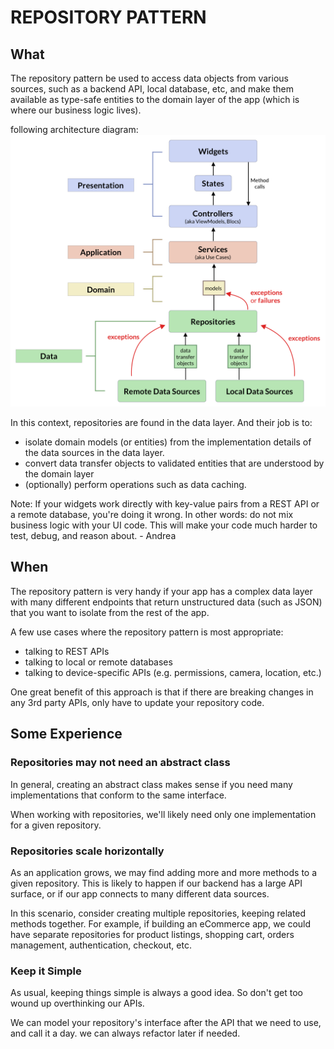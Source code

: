 # REPOSITORY PATTERN

## What

The repository pattern be used to access data objects from various sources, such as a backend API, local database, etc, and make them available as type-safe entities to the domain layer of the app (which is where our business logic lives).

following architecture diagram:
![App UI](repo_pattern_flutter.png)

In this context, repositories are found in the data layer. And their job is to:
- isolate domain models (or entities) from the implementation details of the data sources in the data layer.
- convert data transfer objects to validated entities that are understood by the domain layer
- (optionally) perform operations such as data caching.

Note: If your widgets work directly with key-value pairs from a REST API or a remote database, you're doing it wrong. In other words: do not mix business logic with your UI code. This will make your code much harder to test, debug, and reason about. - Andrea

## When

The repository pattern is very handy if your app has a complex data layer with many different endpoints that return unstructured data (such as JSON) that you want to isolate from the rest of the app.

A few use cases where the repository pattern is most appropriate:
- talking to REST APIs
- talking to local or remote databases
- talking to device-specific APIs (e.g. permissions, camera, location, etc.)

One great benefit of this approach is that if there are breaking changes in any 3rd party APIs, only have to update your repository code.

## Some Experience

### Repositories may not need an abstract class

In general, creating an abstract class makes sense if you need many implementations that conform to the same interface.

When working with repositories, we'll likely need only one implementation for a given repository.

### Repositories scale horizontally

As an application grows, we may find adding more and more methods to a given repository. This is likely to happen if our backend has a large API surface, or if our app connects to many different data sources.

In this scenario, consider creating multiple repositories, keeping related methods together. For example, if building an eCommerce app, we could have separate repositories for product listings, shopping cart, orders management, authentication, checkout, etc.

### Keep it Simple

As usual, keeping things simple is always a good idea. So don't get too wound up overthinking our APIs.

We can model your repository's interface after the API that we need to use, and call it a day. we can always refactor later if needed.